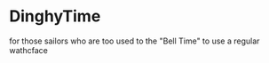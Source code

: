 DinghyTime
==========

for those sailors who are too used to the "Bell Time" to use a regular wathcface
